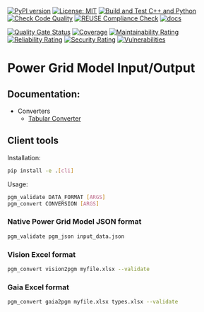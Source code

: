 <!--
SPDX-FileCopyrightText: 2022 Contributors to the Power Grid Model IO project <dynamic.grid.calculation@alliander.com>

SPDX-License-Identifier: MPL-2.0
-->

[![PyPI version](https://badge.fury.io/py/power-grid-model-io.svg)](https://badge.fury.io/py/power-grid-model-io)
[![License: MIT](https://img.shields.io/badge/License-MPL2.0-informational.svg)](https://github.com/alliander-opensource/power-grid-model-io/blob/main/LICENSE)
[![Build and Test C++ and Python](https://github.com/alliander-opensource/power-grid-model-io/actions/workflows/build-test-and-sonar.yml/badge.svg)](https://github.com/alliander-opensource/power-grid-model-io/actions/workflows/build-test-and-sonar.yml)
[![Check Code Quality](https://github.com/alliander-opensource/power-grid-model-io/actions/workflows/check-code-quality.yml/badge.svg)](https://github.com/alliander-opensource/power-grid-model-io/actions/workflows/check-code-quality.yml)
[![REUSE Compliance Check](https://github.com/alliander-opensource/power-grid-model-io/actions/workflows/reuse-compliance.yml/badge.svg)](https://github.com/alliander-opensource/power-grid-model-io/actions/workflows/reuse-compliance.yml)
[![docs](https://readthedocs.org/projects/power-grid-model-io/badge/)](https://power-grid-model-io.readthedocs.io/en/stable/)

[![Quality Gate Status](https://sonarcloud.io/api/project_badges/measure?project=alliander-opensource_power-grid-model-io&metric=alert_status)](https://sonarcloud.io/summary/new_code?id=alliander-opensource_power-grid-model-io)
[![Coverage](https://sonarcloud.io/api/project_badges/measure?project=alliander-opensource_power-grid-model-io&metric=coverage)](https://sonarcloud.io/summary/new_code?id=alliander-opensource_power-grid-model-io)
[![Maintainability Rating](https://sonarcloud.io/api/project_badges/measure?project=alliander-opensource_power-grid-model-io&metric=sqale_rating)](https://sonarcloud.io/summary/new_code?id=alliander-opensource_power-grid-model-io)
[![Reliability Rating](https://sonarcloud.io/api/project_badges/measure?project=alliander-opensource_power-grid-model-io&metric=reliability_rating)](https://sonarcloud.io/summary/new_code?id=alliander-opensource_power-grid-model-io)
[![Security Rating](https://sonarcloud.io/api/project_badges/measure?project=alliander-opensource_power-grid-model-io&metric=security_rating)](https://sonarcloud.io/summary/new_code?id=alliander-opensource_power-grid-model-io)
[![Vulnerabilities](https://sonarcloud.io/api/project_badges/measure?project=alliander-opensource_power-grid-model-io&metric=vulnerabilities)](https://sonarcloud.io/summary/new_code?id=alliander-opensource_power-grid-model-io)

# Power Grid Model Input/Output

## Documentation:
  * Converters
    * [Tabular Converter](docs/converters/tabular_converter.md)


## Client tools

Installation:
```bash
pip install -e .[cli]
```

Usage:
```bash
pgm_validate DATA_FORMAT [ARGS]
pgm_convert CONVERSION [ARGS]
```

### Native Power Grid Model JSON format

```bash
pgm_validate pgm_json input_data.json
```

### Vision Excel format

```bash
pgm_convert vision2pgm myfile.xlsx --validate
```

### Gaia Excel format

```bash
pgm_convert gaia2pgm myfile.xlsx types.xlsx --validate
```

